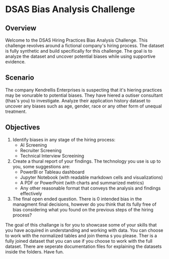 # DSAS Bias Analysis Challenge

## Overview 
Welcome to the DSAS Hiring Practices Bias Analysis Challenge. This challenge revolves around a fictional company's hiring process.
The dataset is fully synthetic and build specifically for this challenge. The goal is to analyze the dataset and uncover potential biases while using supportive evidence.

## Scenario 
The company Kendrellis Enterprises is suspecting that it's hiering practices may be vonurable to potential biases. They have hiered a outiser consultant (thas's you) to investigate. Analyze their application history dataset to uncover any biases such as age, gender, race or any other form of unequal treatment. 

## Objectives
1. Identify biases in any stage of the hiring process:
    - AI Screening
    - Recruiter Screening
    - Technical Interview Screeining
2. Create a thural report of your findings. The technology you use is up to you, some suggestions are:
    - PowerBI or Tableau dashboard
    - Jupyter Notebook (with readable markdown cells and visualizations)
    - A PDF or PowerPoint (with charts and summarized metrics)
    - Any other reasonable format that conveys the analysis and findings effectively
3. The final open ended question. There is 0 intended bias in the managment final decisions, however do you think that its fully free of bias considering what you found on the previous steps of the hiring process?

The goal of this challange is for you to showcase some of your skills that you have acquired in understanding and working with data. 
You can choose to work with the normalized tables and join thema s you please. Ther is a fully joined dataset that you can use if you choose to work with the full dataset. There are seperate documentation files for explaining the datasets inside the folders. Have fun. 
